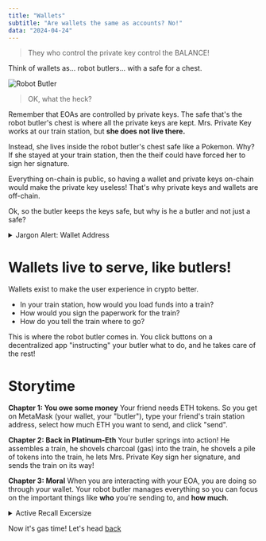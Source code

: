 ```yaml
---
title: "Wallets"
subtitle: "Are wallets the same as accounts? No!"
data: "2024-04-24"
---
```


> They who control the private key control the BALANCE!

Think of wallets as... robot butlers... with a safe for a chest.

![Robot Butler](/images/butler.svg)

> OK, what the heck?

Remember that EOAs are controlled by private keys. The safe that's the robot butler's chest is
where all the private keys are kept. Mrs. Private Key works at our train station, but **she does not live there.**

Instead, she lives inside the robot butler's chest safe like a Pokemon. Why? If she stayed at
your train station, then the theif could have forced her to sign her signature.

Everything on-chain is public, so having a wallet and private keys on-chain would make the private
key useless! That's why private keys and wallets are off-chain.

Ok, so the butler keeps the keys safe, but why is he a butler and not just a safe?

<details>
  <summary>Jargon Alert: Wallet Address</summary>

---

> Give me your **wallet address** so I can send you some ETH tokens.

**Q:** I know EOAs have an address, but what's a wallet address?

**A:** What this person is referring to with the word "wallet address" is just the address of the
primary EOA associated with your wallet.

Technically, wallets don't have an address. But as with the word "account" referring to an EOA, the
word "wallet address" is used to refer to the primary address of the EOA associated with your wallet.

---

</details>

# Wallets live to serve, like butlers!

Wallets exist to make the user experience in crypto better.

- In your train station, how would you load funds into a train?
- How would you sign the paperwork for the train?
- How do you tell the train where to go?

This is where the robot butler comes in. You click buttons on a decentralized app "instructing" your
butler what to do, and he takes care of the rest!

# Storytime

**Chapter 1: You owe some money** Your friend needs ETH tokens. So you get on MetaMask (your wallet,
your "butler"), type your friend's train station address, select how much ETH you want to send, and
click "send".

**Chapter 2: Back in Platinum-Eth** Your butler springs into action! He assembles a train, he shovels
charcoal (gas) into the train, he shovels a pile of tokens into the train, he lets Mrs. Private Key
sign her signature, and sends the train on its way!

**Chapter 3: Moral** When you are interacting with your EOA, you are doing so through your wallet.
Your robot butler manages everything so you can focus on the important things like **who** you're
sending to, and **how much**.

<details>
  <summary>Active Recall Excersize</summary>

---

Answer the following in your head:

> **Why** does Mrs. Private Key provide a signature for outgoing trains?

> **What** does the private key of an EOA control fundamentally?

> **How** does the private key control this one thing?

---

</details>

Now it's gas time! Let's head [back](/posts/2simpleNFT)
